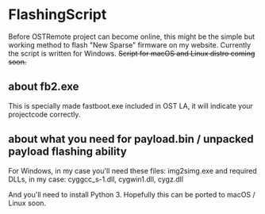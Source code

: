 # FlashingScript

Before OSTRemote project can become online, this might be the simple but working method to flash "New Sparse" firmware on my website.
Currently the script is written for Windows. ~~Script for macOS and Linux distro coming soon.~~

## about fb2.exe
This is specially made fastboot.exe included in OST LA, it will indicate your projectcode correctly.

## about what you need for payload.bin / unpacked payload flashing ability

For Windows, in my case you'll need these files:
img2simg.exe and required DLLs, in my case:
cyggcc_s-1.dll, cygwin1.dll, cygz.dll

And you'll need to install Python 3.
Hopefully this can be ported to macOS / Linux soon.
